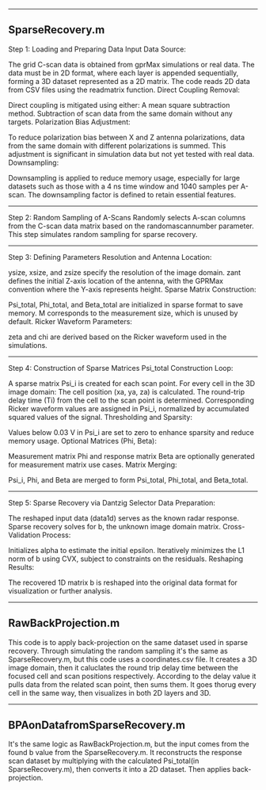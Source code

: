 -------------------------------------------------------------------------
SparseRecovery.m 
-------------------------------------------------------------------------
Step 1: Loading and Preparing Data
Input Data Source:

The grid C-scan data is obtained from gprMax simulations or real data. The data must be in 2D format, where each layer is appended sequentially, forming a 3D dataset represented as a 2D matrix.
The code reads 2D data from CSV files using the readmatrix function.
Direct Coupling Removal:

Direct coupling is mitigated using either:
A mean square subtraction method.
Subtraction of scan data from the same domain without any targets.
Polarization Bias Adjustment:

To reduce polarization bias between X and Z antenna polarizations, data from the same domain with different polarizations is summed. This adjustment is significant in simulation data but not yet tested with real data.
Downsampling:

Downsampling is applied to reduce memory usage, especially for large datasets such as those with a 4 ns time window and 1040 samples per A-scan. The downsampling factor is defined to retain essential features.

-------------------------------------------------------------------------
Step 2: Random Sampling of A-Scans
Randomly selects A-scan columns from the C-scan data matrix based on the randomascannumber parameter. This step simulates random sampling for sparse recovery.

-------------------------------------------------------------------------
Step 3: Defining Parameters
Resolution and Antenna Location:

ysize, xsize, and zsize specify the resolution of the image domain.
zant defines the initial Z-axis location of the antenna, with the GPRMax convention where the Y-axis represents height.
Sparse Matrix Construction:

Psi_total, Phi_total, and Beta_total are initialized in sparse format to save memory.
M corresponds to the measurement size, which is unused by default.
Ricker Waveform Parameters:

zeta and chi are derived based on the Ricker waveform used in the simulations.

-------------------------------------------------------------------------
Step 4: Construction of Sparse Matrices
Psi_total Construction Loop:

A sparse matrix Psi_i is created for each scan point.
For every cell in the 3D image domain:
The cell position (xa, ya, za) is calculated.
The round-trip delay time (Ti) from the cell to the scan point is determined.
Corresponding Ricker waveform values are assigned in Psi_i, normalized by accumulated squared values of the signal.
Thresholding and Sparsity:

Values below 0.03 V in Psi_i are set to zero to enhance sparsity and reduce memory usage.
Optional Matrices (Phi, Beta):

Measurement matrix Phi and response matrix Beta are optionally generated for measurement matrix use cases.
Matrix Merging:

Psi_i, Phi, and Beta are merged to form Psi_total, Phi_total, and Beta_total.

-------------------------------------------------------------------------
Step 5: Sparse Recovery via Dantzig Selector
Data Preparation:

The reshaped input data (data1d) serves as the known radar response.
Sparse recovery solves for b, the unknown image domain matrix.
Cross-Validation Process:

Initializes alpha to estimate the initial epsilon.
Iteratively minimizes the L1 norm of b using CVX, subject to constraints on the residuals.
Reshaping Results:

The recovered 1D matrix b is reshaped into the original data format for visualization or further analysis.

-------------------------------------------------------------------------
RawBackProjection.m 
-------------------------------------------------------------------------

This code is to apply back-projection on the same dataset used in sparse recovery. Through simulating the random sampling it's the same as SparseRecovery.m, but this code uses a coordinates.csv file. It creates a 3D image domain, then it caluclates the round trip delay time between the focused cell and scan positions respectively. According to the delay value it pulls data from the related scan point, then sums them. It goes thorug every cell in the same way, then visualizes in both 2D layers and 3D.

-------------------------------------------------------------------------
BPAonDatafromSparseRecovery.m
-------------------------------------------------------------------------
It's the same logic as RawBackProjection.m, but the input comes from the found b value from the SparseRecovery.m. It reconstructs the response scan dataset by multiplying with the calculated Psi_total(in SparseRecovery.m), then converts it into a 2D dataset. Then applies back-projection.
